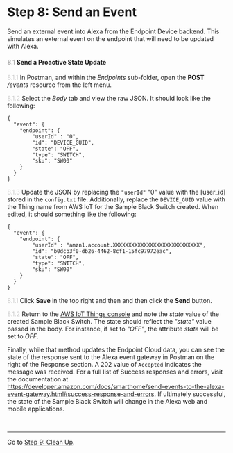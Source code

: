 # Step 8: Send an Event
Send an external event into Alexa from the Endpoint Device backend. This simulates an external event on the endpoint that will need to be updated with Alexa.


#### <span style="color:#aaa">8.1</span> Send a Proactive State Update

<span style="color:#ccc">8.1.1</span> In Postman, and within the *Endpoints* sub-folder, open the **POST** _/events_ resource from the left menu.

<span style="color:#ccc">8.1.2</span> Select the _Body_ tab and view the raw JSON. It should look like the following:
```
{
  "event": {
    "endpoint": {
    	"userId" : "0",
    	"id": "DEVICE_GUID",
    	"state": "OFF",
    	"type": "SWITCH",
        "sku": "SW00"
    }
  }
}
```
<span style="color:#ccc">8.1.3</span> Update the JSON by replacing the `"userId"` "0" value with the [user_id] stored in the `config.txt` file. Additionally, replace the `DEVICE_GUID` value with the Thing name from AWS IoT for the Sample Black Switch created. When edited, it should something like the following:
```
{
  "event": {
    "endpoint": {
    	"userId" : "amzn1.account.XXXXXXXXXXXXXXXXXXXXXXXXXXXX",
    	"id": "b0dcb3f0-db26-4462-8cf1-15fc97972eac",
    	"state": "OFF",
    	"type": "SWITCH",
        "sku": "SW00"
    }
  }
}
```

<span style="color:#ccc">8.1.1</span> Click **Save** in the top right and then and then click the **Send** button.

<span style="color:#ccc">8.1.2</span> Return to the [AWS IoT Things console](https://console.aws.amazon.com/iotv2/home?region=us-east-1#/thinghub) and note the _state_ value of the created Sample Black Switch. The state should reflect the _"state"_ value passed in the body. For instance, if set to _"OFF"_, the attribute _state_ will be set to _OFF_.

Finally, while that method updates the Endpoint Cloud data, you can see the state of the response sent to the Alexa event gateway in Postman on the right of the Response section. A 202 value of `Accepted` indicates the message was received. For a full list of Success responses and errors, visit the documentation at https://developer.amazon.com/docs/smarthome/send-events-to-the-alexa-event-gateway.html#success-response-and-errors. If ultimately successful, the state of the Sample Black Switch will change in the Alexa web and mobile applications.

<br>

____
Go to [Step 9: Clean Up](009-setup-cleanup.md).
